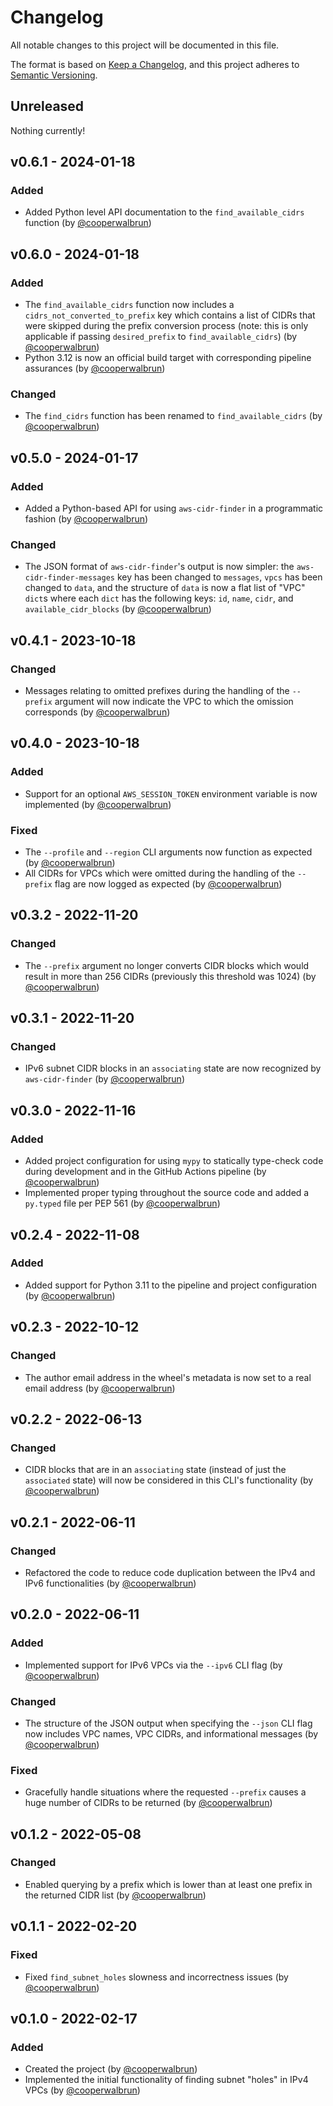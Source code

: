 # Changelog

All notable changes to this project will be documented in this file.

The format is based on [Keep a Changelog](https://keepachangelog.com/en/1.1.0/),
and this project adheres to [Semantic Versioning](https://semver.org/spec/v2.0.0.html).

## Unreleased

Nothing currently!

## v0.6.1 - 2024-01-18

### Added

* Added Python level API documentation to the `find_available_cidrs` function (by
  [@cooperwalbrun](https://github.com/cooperwalbrun))

## v0.6.0 - 2024-01-18

### Added

* The `find_available_cidrs` function now includes a `cidrs_not_converted_to_prefix` key which
  contains a list of CIDRs that were skipped during the prefix conversion process (note: this is
  only applicable if passing `desired_prefix` to `find_available_cidrs`) (by
  [@cooperwalbrun](https://github.com/cooperwalbrun))
* Python 3.12 is now an official build target with corresponding pipeline assurances (by
  [@cooperwalbrun](https://github.com/cooperwalbrun))

### Changed

* The `find_cidrs` function has been renamed to `find_available_cidrs` (by
  [@cooperwalbrun](https://github.com/cooperwalbrun))

## v0.5.0 - 2024-01-17

### Added

* Added a Python-based API for using `aws-cidr-finder` in a programmatic fashion (by
  [@cooperwalbrun](https://github.com/cooperwalbrun))

### Changed

* The JSON format of `aws-cidr-finder`'s output is now simpler: the `aws-cidr-finder-messages` key
  has been changed to `messages`, `vpcs` has been changed to `data`, and the structure of `data` is
  now a flat list of "VPC" `dict`s where each `dict` has the following keys: `id`, `name`, `cidr`,
  and `available_cidr_blocks` (by [@cooperwalbrun](https://github.com/cooperwalbrun))

## v0.4.1 - 2023-10-18

### Changed

* Messages relating to omitted prefixes during the handling of the `--prefix` argument will now
  indicate the VPC to which the omission corresponds (by
  [@cooperwalbrun](https://github.com/cooperwalbrun))

## v0.4.0 - 2023-10-18

### Added

* Support for an optional `AWS_SESSION_TOKEN` environment variable is now implemented (by
  [@cooperwalbrun](https://github.com/cooperwalbrun))

### Fixed

* The `--profile` and `--region` CLI arguments now function as expected (by
  [@cooperwalbrun](https://github.com/cooperwalbrun))
* All CIDRs for VPCs which were omitted during the handling of the `--prefix` flag are now logged
  as expected (by [@cooperwalbrun](https://github.com/cooperwalbrun))

## v0.3.2 - 2022-11-20

### Changed

* The `--prefix` argument no longer converts CIDR blocks which would result in more than 256 CIDRs
  (previously this threshold was 1024) (by [@cooperwalbrun](https://github.com/cooperwalbrun))

## v0.3.1 - 2022-11-20

### Changed

* IPv6 subnet CIDR blocks in an `associating` state are now recognized by `aws-cidr-finder` (by
  [@cooperwalbrun](https://github.com/cooperwalbrun))

## v0.3.0 - 2022-11-16

### Added

* Added project configuration for using `mypy` to statically type-check code during development and
  in the GitHub Actions pipeline (by [@cooperwalbrun](https://github.com/cooperwalbrun))
* Implemented proper typing throughout the source code and added a `py.typed` file per PEP 561 (by
  [@cooperwalbrun](https://github.com/cooperwalbrun))

## v0.2.4 - 2022-11-08

### Added

* Added support for Python 3.11 to the pipeline and project configuration (by
  [@cooperwalbrun](https://github.com/cooperwalbrun))

## v0.2.3 - 2022-10-12

### Changed

* The author email address in the wheel's metadata is now set to a real email address (by
  [@cooperwalbrun](https://github.com/cooperwalbrun))

## v0.2.2 - 2022-06-13

### Changed

* CIDR blocks that are in an `associating` state (instead of just the `associated` state) will now
  be considered in this CLI's functionality (by [@cooperwalbrun](https://github.com/cooperwalbrun))

## v0.2.1 - 2022-06-11

### Changed

* Refactored the code to reduce code duplication between the IPv4 and IPv6 functionalities (by
  [@cooperwalbrun](https://github.com/cooperwalbrun))

## v0.2.0 - 2022-06-11

### Added

* Implemented support for IPv6 VPCs via the `--ipv6` CLI flag (by
  [@cooperwalbrun](https://github.com/cooperwalbrun))

### Changed

* The structure of the JSON output when specifying the `--json` CLI flag now includes VPC names, VPC
  CIDRs, and informational messages (by [@cooperwalbrun](https://github.com/cooperwalbrun))

### Fixed

* Gracefully handle situations where the requested `--prefix` causes a huge number of CIDRs to be
  returned (by [@cooperwalbrun](https://github.com/cooperwalbrun))

## v0.1.2 - 2022-05-08

### Changed

* Enabled querying by a prefix which is lower than at least one prefix in the returned CIDR list (by
  [@cooperwalbrun](https://github.com/cooperwalbrun))

## v0.1.1 - 2022-02-20

### Fixed

* Fixed `find_subnet_holes` slowness and incorrectness issues (by
  [@cooperwalbrun](https://github.com/cooperwalbrun))

## v0.1.0 - 2022-02-17

### Added

* Created the project (by [@cooperwalbrun](https://github.com/cooperwalbrun))
* Implemented the initial functionality of finding subnet "holes" in IPv4 VPCs (by
  [@cooperwalbrun](https://github.com/cooperwalbrun))
